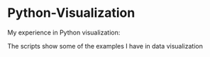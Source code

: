 # Python-Visualization

My experience in Python visualization:

The scripts show some of the examples I have in data visualization
